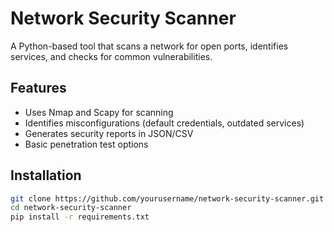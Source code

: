 # Network Security Scanner

A Python-based tool that scans a network for open ports, identifies services, and checks for common vulnerabilities.

## Features
- Uses Nmap and Scapy for scanning
- Identifies misconfigurations (default credentials, outdated services)
- Generates security reports in JSON/CSV
- Basic penetration test options

## Installation
```bash
git clone https://github.com/yourusername/network-security-scanner.git
cd network-security-scanner
pip install -r requirements.txt
